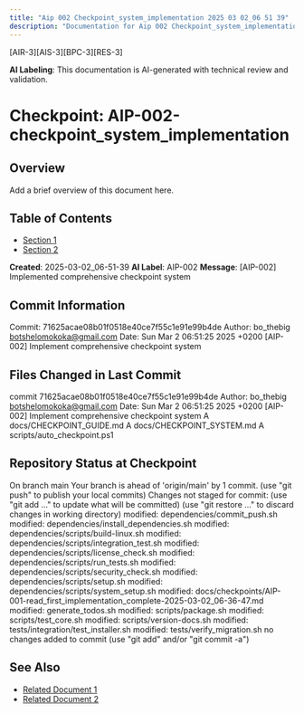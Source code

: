 ```yaml
---
title: "Aip 002 Checkpoint_system_implementation 2025 03 02_06 51 39"
description: "Documentation for Aip 002 Checkpoint_system_implementation 2025 03 02_06 51 39"
---
```


[AIR-3][AIS-3][BPC-3][RES-3]

**AI Labeling**: This documentation is AI-generated with technical review and validation.

<!-- markdownlint-disable MD013 line-length -->

# Checkpoint: AIP-002-checkpoint_system_implementation

## Overview

Add a brief overview of this document here.

## Table of Contents

- [Section 1](#section-1)
- [Section 2](#section-2)

**Created**: 2025-03-02_06-51-39
**AI Label**: AIP-002
**Message**: \[AIP-002\] Implemented comprehensive checkpoint system

## Commit Information
Commit: 71625acae08b01f0518e40ce7f55c1e91e99b4de Author: bo_thebig <botshelomokoka@gmail.com> Date: Sun Mar 2 06:51:25 2025 +0200  \[AIP-002\] Implement comprehensive checkpoint system 

## Files Changed in Last Commit
commit 71625acae08b01f0518e40ce7f55c1e91e99b4de Author: bo_thebig <botshelomokoka@gmail.com> Date:   Sun Mar 2 06:51:25 2025 +0200      \[AIP-002\] Implement comprehensive checkpoint system  A	docs/CHECKPOINT_GUIDE.md A	docs/CHECKPOINT_SYSTEM.md A	scripts/auto_checkpoint.ps1

## Repository Status at Checkpoint
On branch main Your branch is ahead of 'origin/main' by 1 commit.   (use "git push" to publish your local commits)  Changes not staged for commit:   (use "git add <file>..." to update what will be committed)   (use "git restore <file>..." to discard changes in working directory) 	modified:   dependencies/commit_push.sh 	modified:   dependencies/install_dependencies.sh 	modified:   dependencies/scripts/build-linux.sh 	modified:   dependencies/scripts/integration_test.sh 	modified:   dependencies/scripts/license_check.sh 	modified:   dependencies/scripts/run_tests.sh 	modified:   dependencies/scripts/security_check.sh 	modified:   dependencies/scripts/setup.sh 	modified:   dependencies/scripts/system_setup.sh 	modified:   docs/checkpoints/AIP-001-read_first_implementation_complete-2025-03-02_06-36-47.md 	modified:   generate_todos.sh 	modified:   scripts/package.sh 	modified:   scripts/test_core.sh 	modified:   scripts/version-docs.sh 	modified:   tests/integration/test_installer.sh 	modified:   tests/verify_migration.sh  no changes added to commit (use "git add" and/or "git commit -a")

## See Also

- [Related Document 1](../INSTALLATION.md)
- [Related Document 2](../../INSTALLATION_REVIEW.md)

